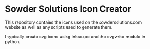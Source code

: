 # Sowder Solutions Icon Creator

This repository contains the icons used on the sowdersolutions.com website as well as any scripts used to generate them.

I typically create svg icons using inkscape and the svgwrite module in python.




